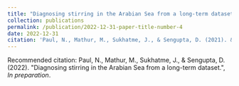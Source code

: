 ```yaml
---
title: "Diagnosing stirring in the Arabian Sea from a long-term dataset"
collection: publications
permalink: /publication/2022-12-31-paper-title-number-4
date: 2022-12-31
citation: 'Paul, N., Mathur, M., Sukhatme, J., & Sengupta, D. (2021). &quot;Diagnosing stirring in the Arabian Sea from a long-term dataset.&quot;, <i>In preparation</i>.'
---
```


Recommended citation: Paul, N., Mathur, M., Sukhatme, J., & Sengupta, D. (2022). "Diagnosing stirring in the Arabian Sea from a long-term dataset.", <i>In preparation</i>.

